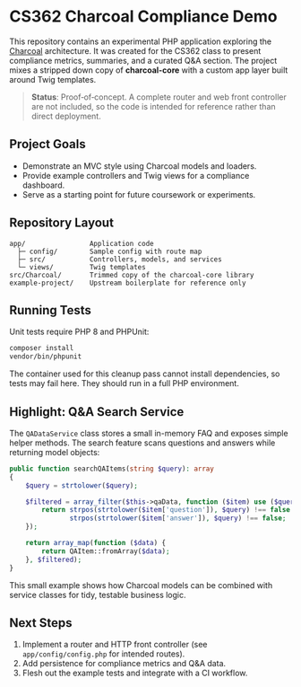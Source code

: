 # CS362 Charcoal Compliance Demo

This repository contains an experimental PHP application exploring the [Charcoal](https://github.com/locomotivemtl/charcoal-core) architecture. It was created for the CS362 class to present compliance metrics, summaries, and a curated Q&A section. The project mixes a stripped down copy of **charcoal-core** with a custom app layer built around Twig templates.

> **Status**: Proof‑of‑concept. A complete router and web front controller are not included, so the code is intended for reference rather than direct deployment.

## Project Goals

* Demonstrate an MVC style using Charcoal models and loaders.
* Provide example controllers and Twig views for a compliance dashboard.
* Serve as a starting point for future coursework or experiments.

## Repository Layout

```
app/                Application code
  ├─ config/        Sample config with route map
  ├─ src/           Controllers, models, and services
  └─ views/         Twig templates
src/Charcoal/       Trimmed copy of the charcoal-core library
example-project/    Upstream boilerplate for reference only
```

## Running Tests

Unit tests require PHP 8 and PHPUnit:

```bash
composer install
vendor/bin/phpunit
```

The container used for this cleanup pass cannot install dependencies, so tests may fail here. They should run in a full PHP environment.

## Highlight: Q&A Search Service

The `QADataService` class stores a small in-memory FAQ and exposes simple helper methods. The search feature scans questions and answers while returning model objects:

```php
public function searchQAItems(string $query): array
{
    $query = strtolower($query);

    $filtered = array_filter($this->qaData, function ($item) use ($query) {
        return strpos(strtolower($item['question']), $query) !== false ||
               strpos(strtolower($item['answer']), $query) !== false;
    });

    return array_map(function ($data) {
        return QAItem::fromArray($data);
    }, $filtered);
}
```

This small example shows how Charcoal models can be combined with service classes for tidy, testable business logic.

## Next Steps

1. Implement a router and HTTP front controller (see `app/config/config.php` for intended routes).
2. Add persistence for compliance metrics and Q&A data.
3. Flesh out the example tests and integrate with a CI workflow.

